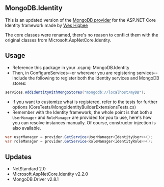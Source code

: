 ﻿## MongoDB.Identity

This is an updated version of the [MongoDB provider](https://github.com/g0t4/aspnet-identity-mongo) for the ASP.NET Core Identity framework made by [Wes Higbee](https://github.com/g0t4)

The core classes were renamed, there's no reason to conflict them with the original classes from Microsoft.AspNetCore.Identity.

## Usage

- Reference this package in your .csproj: MongoDB.Identity
- Then, in ConfigureServices--or wherever you are registering services--include the following to register both the Identity services and MongoDB stores:

```csharp
services.AddIdentityWithMongoStores("mongodb://localhost/myDB");
```

- If you want to customize what is registered, refer to the tests for further options (CoreTests/MongoIdentityBuilderExtensionsTests.cs)
- Remember with the Identity framework, the whole point is that both a `UserManager` and `RoleManager` are provided for you to use, here's how you can resolve instances manually. Of course, constructor injection is also available.

```csharp
var userManager = provider.GetService<UserManager<IdentityUser>>();
var roleManager = provider.GetService<RoleManager<IdentityRole>>();
```

## Updates

- NetStandard 2.0
- Microsoft.AspNetCore.Identity v2.2.0
- MongoDB.Driver v2.8.1